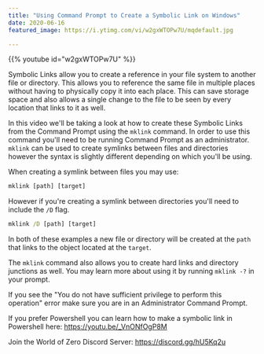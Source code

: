 ```yaml
---
title: "Using Command Prompt to Create a Symbolic Link on Windows"
date: 2020-06-16
featured_image: https://i.ytimg.com/vi/w2gxWTOPw7U/mqdefault.jpg

---
```


{{% youtube id="w2gxWTOPw7U" %}}

Symbolic Links allow you to create a reference in your file system to another file or directory. This allows you to reference the same file in multiple places without having to physically copy it into each place. This can save storage space and also allows a single change to the file to be seen by every location that links to it as well.

In this video we'll be taking a look at how to create these Symbolic Links from the Command Prompt using the `mklink` command. In order to use this command you'll need to be running Command Prompt as an administrator. `mklink` can be used to create symlinks between files and directories however the syntax is slightly different depending on which you'll be using.

When creating a symlink between files you may use:

```cmd
mklink [path] [target]
```
However if you're creating a symlink between directories you'll need to include the `/D` flag.

```cmd
mklink /D [path] [target]
```

In both of these examples a new file or directory will be created at the `path` that links to the object located at the `target`.

The `mklink` command also allows you to create hard links and directory junctions as well. You may learn more about using it by running `mklink -?` in your prompt.

If you see the "You do not have sufficient privilege to perform this operation" error make sure you are in an Administrator Command Prompt.

If you prefer Powershell you can learn how to make a symbolic link in Powershell here: https://youtu.be/_VnONfOgP8M

Join the World of Zero Discord Server: https://discord.gg/hU5Kq2u